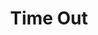 ---
title: "Time Out"
draft: false
slug: "time-out"
weight: "7"
mainpage: true
related: true

block_project: {
	description: "(description coming soon)",
	bgcolor: "#5028C7",
	fontcolor: "#fff",
	work: [ 
		{class: "gallery-col-12 w-md-75", src: "img/illustration_time-out-01.jpg"}
	]
}

---